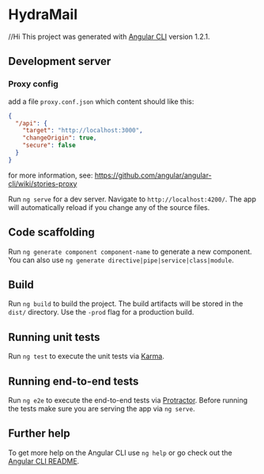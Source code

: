 # HydraMail
//Hi
This project was generated with [Angular CLI](https://github.com/angular/angular-cli) version 1.2.1.

## Development server

### Proxy config
add a file `proxy.conf.json` which content should like this:
```json
{
  "/api": {
    "target": "http://localhost:3000",
    "changeOrigin": true,
    "secure": false
  }
}
```
for more information, see: https://github.com/angular/angular-cli/wiki/stories-proxy

Run `ng serve` for a dev server. Navigate to `http://localhost:4200/`. The app will automatically reload if you change any of the source files.

## Code scaffolding

Run `ng generate component component-name` to generate a new component. You can also use `ng generate directive|pipe|service|class|module`.

## Build

Run `ng build` to build the project. The build artifacts will be stored in the `dist/` directory. Use the `-prod` flag for a production build.

## Running unit tests

Run `ng test` to execute the unit tests via [Karma](https://karma-runner.github.io).

## Running end-to-end tests

Run `ng e2e` to execute the end-to-end tests via [Protractor](http://www.protractortest.org/).
Before running the tests make sure you are serving the app via `ng serve`.

## Further help

To get more help on the Angular CLI use `ng help` or go check out the [Angular CLI README](https://github.com/angular/angular-cli/blob/master/README.md).
